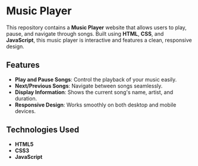 # Music Player

This repository contains a **Music Player** website that allows users to play, pause, and navigate through songs. Built using **HTML**, **CSS**, and **JavaScript**, this music player is interactive and features a clean, responsive design.

## Features

- **Play and Pause Songs**: Control the playback of your music easily.
- **Next/Previous Songs**: Navigate between songs seamlessly.
- **Display Information**: Shows the current song's name, artist, and duration.
- **Responsive Design**: Works smoothly on both desktop and mobile devices.

## Technologies Used

- **HTML5**
- **CSS3**
- **JavaScript**


